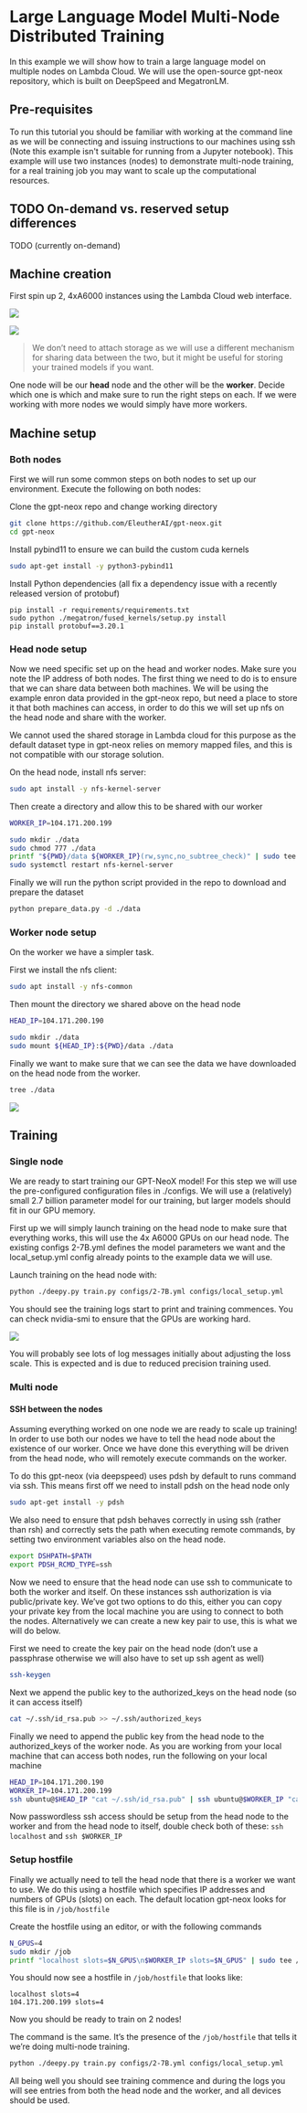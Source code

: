 # Large Language Model Multi-Node Distributed Training

In this example we will show how to train a large language model on multiple nodes on Lambda Cloud. We will use the open-source gpt-neox repository, which is built on DeepSpeed and MegatronLM.

## Pre-requisites

To run this tutorial you should be familiar with working at the command line as we will be connecting and issuing instructions to our machines using ssh (Note this example isn't suitable for running from a Jupyter notebook).
This example will use two instances (nodes) to demonstrate multi-node training, for a real training job you may want to scale up the computational resources.

## TODO On-demand vs. reserved setup differences

TODO (currently on-demand)

## Machine creation

First spin up 2, 4xA6000 instances using the Lambda Cloud web interface.

![](assets/instances_launch.png)

![](assets/instance_dashboard.png)

> We don’t need to attach storage as we will use a different mechanism for sharing data between the two, but it might be useful for storing your trained models if you want.

One node will be our __head__ node and the other will be the __worker__. Decide which one is which and make sure to run the right steps on each. If we were working with more nodes we would simply have more workers.

## Machine setup

### Both nodes

First we will run some common steps on both nodes to set up our environment. Execute the following on both nodes: 

Clone the gpt-neox repo and change working directory

```bash
git clone https://github.com/EleutherAI/gpt-neox.git
cd gpt-neox
```

Install pybind11 to ensure we can build the custom cuda kernels

```bash
sudo apt-get install -y python3-pybind11
```

Install Python dependencies (all fix a dependency issue with a recently released version of protobuf)

```
pip install -r requirements/requirements.txt
sudo python ./megatron/fused_kernels/setup.py install
pip install protobuf==3.20.1
```

### Head node setup

Now we need specific set up on the head and worker nodes. Make sure you note the IP address of both nodes. The first thing we need to do is to ensure that we can share data between both machines. We will be using the example enron data provided in the gpt-neox repo, but need a place to store it that both machines can access, in order to do this we will set up nfs on the head node and share with the worker.

We cannot used the shared storage in Lambda cloud for this purpose as the default dataset type in gpt-neox relies on memory mapped files, and this is not compatible with our storage solution.

On the head node, install nfs server:

```bash
sudo apt install -y nfs-kernel-server
```

Then create a directory and allow this to be shared with our worker

```bash
WORKER_IP=104.171.200.199

sudo mkdir ./data
sudo chmod 777 ./data
printf "${PWD}/data ${WORKER_IP}(rw,sync,no_subtree_check)" | sudo tee -a /etc/exports
sudo systemctl restart nfs-kernel-server
```

Finally we will run the python script provided in the repo to download and prepare the dataset

```bash
python prepare_data.py -d ./data
```

### Worker node setup

On the worker we have a simpler task.

First we install the nfs client:

```bash
sudo apt install -y nfs-common
```

Then mount the directory we shared above on the head node

```bash
HEAD_IP=104.171.200.190

sudo mkdir ./data
sudo mount ${HEAD_IP}:${PWD}/data ./data
```

Finally we want to make sure that we can see the data we have downloaded on the head node from the worker.

```bash
tree ./data
```

![](assets/data_tree.png)

## Training

### Single node

We are ready to start training our GPT-NeoX model! For this step we will use the pre-configured configuration files in ./configs. We will use a (relatively) small 2.7 billion parameter model for our training, but larger models should fit in our GPU memory.

First up we will simply launch training on the head node to make sure that everything works, this will use the 4x A6000 GPUs on our head node. The existing configs 2-7B.yml defines the model parameters we want and the local_setup.yml config already points to the example data we will use.

Launch training on the head node with: 

```bash
python ./deepy.py train.py configs/2-7B.yml configs/local_setup.yml
```

You should see the training logs start to print and training commences. You can check nvidia-smi to ensure that the GPUs are working hard.

![](assets/training_log.png)

You will probably see lots of log messages initially about adjusting the loss scale. This is expected and is due to reduced precision training used.

### Multi node

#### SSH between the nodes

Assuming everything worked on one node we are ready to scale up training! In order to use both our nodes we have to tell the head node about the existence of our worker. Once we have done this everything will be driven from the head node, who will remotely execute commands on the worker.

To do this gpt-neox (via deepspeed) uses pdsh by default to runs command via ssh. This means first off we need to install pdsh on the head node only

```bash
sudo apt-get install -y pdsh
```

We also need to ensure that pdsh behaves correctly in using ssh (rather than rsh) and correctly sets the path when executing remote commands, by setting two environment variables also on the head node.

```bash
export DSHPATH=$PATH
export PDSH_RCMD_TYPE=ssh
```

Now we need to ensure that the head node can use ssh to communicate to both the worker and itself. On these instances ssh authorization is via public/private key. We’ve got two options to do this, either you can copy your private key from the local machine you are using to connect to both the nodes. Alternatively we can create a new key pair to use, this is what we will do below.

First we need to create the key pair on the head node (don’t use a passphrase otherwise we will also have to set up ssh agent as well)

```bash
ssh-keygen
```

Next we append the public key to the authorized_keys on the head node (so it can access itself)

```bash
cat ~/.ssh/id_rsa.pub >> ~/.ssh/authorized_keys
```

Finally we need to append the public key from the head node to the authorized_keys of the worker node. As you are working from your local machine that can access both nodes, run the following on your local machine

```bash
HEAD_IP=104.171.200.190
WORKER_IP=104.171.200.199
ssh ubuntu@$HEAD_IP "cat ~/.ssh/id_rsa.pub" | ssh ubuntu@$WORKER_IP "cat >> ~/.ssh/authorized_keys"
```

Now passwordless ssh access should be setup from the head node to the worker and from the head node to itself, double check both of these: `ssh localhost` and `ssh $WORKER_IP`

### Setup hostfile

Finally we actually need to tell the head node that there is a worker we want to use. We do this using a hostfile which specifies IP addresses and numbers of GPUs (slots) on each. The default location gpt-neox looks for this file is in `/job/hostfile`

Create the hostfile using an editor, or with the following commands

```bash
N_GPUS=4
sudo mkdir /job
printf "localhost slots=$N_GPUS\n$WORKER_IP slots=$N_GPUS" | sudo tee /job/hostfile
```

You should now see a hostfile in `/job/hostfile` that looks like:

```
localhost slots=4
104.171.200.199 slots=4
```

Now you should be ready to train on 2 nodes! 

The command is the same. It’s the presence of the `/job/hostfile` that tells it we’re doing multi-node training. 

```bash
python ./deepy.py train.py configs/2-7B.yml configs/local_setup.yml
```

All being well you should see training commence and during the logs you will see entries from both the head node and the worker, and all devices should be used.




